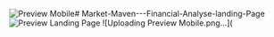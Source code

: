![Preview Mobile](https://github.com/user-attachments/assets/17ff3bdb-f133-43f4-b5f8-4764b1b40455)# Market-Maven---Financial-Analyse-landing-Page
![Preview Landing Page](https://github.com/user-attachments/assets/f541f1a2-a9bb-401e-b1bf-6193263e74ba)
![Uploading Preview Mobile.png…](
